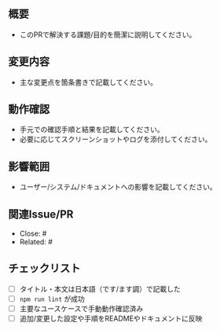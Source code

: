 ## 概要
- このPRで解決する課題/目的を簡潔に説明してください。

## 変更内容
- 主な変更点を箇条書きで記載してください。

## 動作確認
- 手元での確認手順と結果を記載してください。
- 必要に応じてスクリーンショットやログを添付してください。

## 影響範囲
- ユーザー/システム/ドキュメントへの影響を記載してください。

## 関連Issue/PR
- Close: #
- Related: #

## チェックリスト
- [ ] タイトル・本文は日本語（です/ます調）で記載した
- [ ] `npm run lint` が成功
- [ ] 主要なユースケースで手動動作確認済み
- [ ] 追加/変更した設定や手順をREADMEやドキュメントに反映
